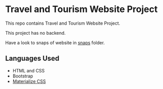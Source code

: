 # Travel and Tourism Website Project
This repo contains Travel and Tourism Website Project.<br/>

This project has no backend. <br/>

Have a look to snaps of website in [snaps](https://github.com/prasang0607/travel-and-tourism-website-HTML-and-CSS-project/tree/master/snaps) folder.

## Languages Used <br/>

* HTML and CSS
* Bootstrap
* [Materialize CSS](https://materializecss.com/)
